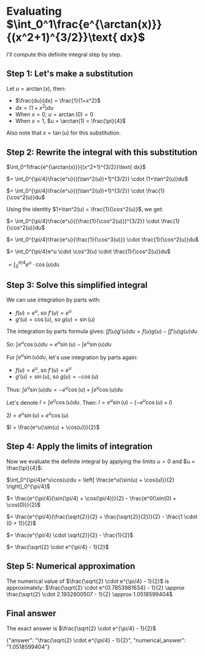 # Evaluating $\int_0^1\frac{e^{\arctan(x)}}{(x^2+1)^{3/2}}\text{ dx}$

I'll compute this definite integral step by step.

## Step 1: Let's make a substitution
Let $u = \arctan(x)$, then:
- $\frac{du}{dx} = \frac{1}{1+x^2}$
- $dx = (1+x^2)du$
- When $x = 0$, $u = \arctan(0) = 0$
- When $x = 1$, $u = \arctan(1) = \frac{\pi}{4}$

Also note that $x = \tan(u)$ for this substitution.

## Step 2: Rewrite the integral with this substitution

$\int_0^1\frac{e^{\arctan(x)}}{(x^2+1)^{3/2}}\text{ dx}$

$= \int_0^{\pi/4}\frac{e^u}{((\tan^2(u))+1)^{3/2}} \cdot (1+\tan^2(u))du$

$= \int_0^{\pi/4}\frac{e^u}{((\tan^2(u))+1)^{3/2}} \cdot \frac{1}{\cos^2(u)}du$

Using the identity $1+\tan^2(u) = \frac{1}{\cos^2(u)}$, we get:

$= \int_0^{\pi/4}\frac{e^u}{(\frac{1}{\cos^2(u)})^{3/2}} \cdot \frac{1}{\cos^2(u)}du$

$= \int_0^{\pi/4}\frac{e^u}{\frac{1}{\cos^3(u)}} \cdot \frac{1}{\cos^2(u)}du$

$= \int_0^{\pi/4}e^u \cdot \cos^3(u) \cdot \frac{1}{\cos^2(u)}du$

$= \int_0^{\pi/4}e^u \cdot \cos(u)du$

## Step 3: Solve this simplified integral
We can use integration by parts with:
- $f(u) = e^u$, so $f'(u) = e^u$
- $g'(u) = \cos(u)$, so $g(u) = \sin(u)$

The integration by parts formula gives:
$\int f(u)g'(u)du = f(u)g(u) - \int f'(u)g(u)du$

So:
$\int e^u\cos(u)du = e^u\sin(u) - \int e^u\sin(u)du$

For $\int e^u\sin(u)du$, let's use integration by parts again:
- $f(u) = e^u$, so $f'(u) = e^u$
- $g'(u) = \sin(u)$, so $g(u) = -\cos(u)$

Thus:
$\int e^u\sin(u)du = -e^u\cos(u) + \int e^u\cos(u)du$

Let's denote $I = \int e^u\cos(u)du$. Then:
$I = e^u\sin(u) - (-e^u\cos(u) + I)$

$2I = e^u\sin(u) + e^u\cos(u)$

$I = \frac{e^u(\sin(u) + \cos(u))}{2}$

## Step 4: Apply the limits of integration
Now we evaluate the definite integral by applying the limits $u = 0$ and $u = \frac{\pi}{4}$:

$\int_0^{\pi/4}e^u\cos(u)du = \left[ \frac{e^u(\sin(u) + \cos(u))}{2} \right]_0^{\pi/4}$

$= \frac{e^{\pi/4}(\sin(\pi/4) + \cos(\pi/4))}{2} - \frac{e^0(\sin(0) + \cos(0))}{2}$

$= \frac{e^{\pi/4}(\frac{\sqrt{2}}{2} + \frac{\sqrt{2}}{2})}{2} - \frac{1 \cdot (0 + 1)}{2}$

$= \frac{e^{\pi/4} \cdot \sqrt{2}}{2} - \frac{1}{2}$

$= \frac{\sqrt{2} \cdot e^{\pi/4} - 1}{2}$

## Step 5: Numerical approximation
The numerical value of $\frac{\sqrt{2} \cdot e^{\pi/4} - 1}{2}$ is approximately:
$\frac{\sqrt{2} \cdot e^{0.7853981634} - 1}{2} \approx \frac{\sqrt{2} \cdot 2.1932800507 - 1}{2} \approx 1.0518599404$

## Final answer
The exact answer is $\frac{\sqrt{2} \cdot e^{\pi/4} - 1}{2}$

{"answer": "\\frac{\\sqrt{2} \\cdot e^{\\pi/4} - 1}{2}", "numerical_answer": "1.0518599404"}